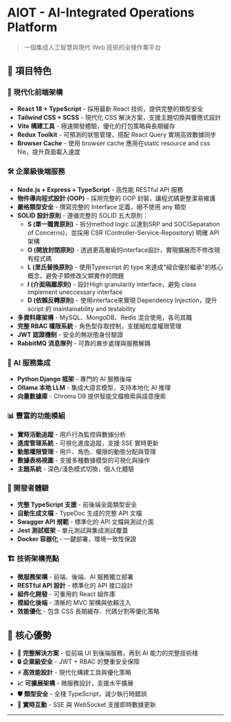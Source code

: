 # AIOT - AI-Integrated Operations Platform

> 一個集成人工智慧與現代 Web 技術的全棧作業平台

## 🚀 項目特色

### 🎨 現代化前端架構
- **React 18 + TypeScript** - 採用最新 React 技術，提供完整的類型安全
- **Tailwind CSS + SCSS** - 現代化 CSS 解決方案，支援主題切換與響應式設計
- **Vite 構建工具** - 極速開發體驗，優化的打包策略與長期緩存
- **Redux Toolkit** - 可預測的狀態管理，搭配 React Query 實現高效數據同步
- **Browser Cache** - 使用 browser cache 應用在static resource and css file，提升頁面載入速度

### 🛠 企業級後端服務
- **Node.js + Express + TypeScript** - 高性能 RESTful API 服務
- **物件導向程式設計 (OOP)** - 採用完整的 OOP 封裝，讓程式碼更整潔易維護
- **嚴格類型安全** - 撰寫完整的 Interface 定義，絕不使用 any 類型
- **SOLID 設計原則** - 遵循完整的 SOLID 五大原則：
  - **S (單一職責原則)** - 拆分method logic 以達到SRP and SOC(Separation of Concerns)，並採用 CSR (Controller-Service-Repository) 明確 API 架構
  - **O (開放封閉原則)** - 透過更高層級的interface設計，實現擴展而不修改現有程式碼
  - **L (里氏替換原則)** - 使用Typescript 的 type 來達成"組合優於繼承"的核心概念，避免子類修改父類實作的問題
  - **I (介面隔離原則)** - 設計High granularity interface，避免 class implement uneccessary interface
  - **D (依賴反轉原則)** - 使用interface來實現 Dependency Injection，提升script 的 maintainability and testability
- **多資料庫架構** - MySQL、MongoDB、Redis 混合使用，各司其職
- **完整 RBAC 權限系統** - 角色型存取控制，支援細粒度權限管理
- **JWT 認證機制** - 安全的無狀態身份驗證
- **RabbitMQ 消息隊列** - 可靠的異步處理與服務解耦

### 🤖 AI 服務集成
- **Python Django 框架** - 專門的 AI 服務後端
- **Ollama 本地 LLM** - 集成大語言模型，支持本地化 AI 推理
- **向量數據庫** - Chroma DB 提供智能文檔檢索與語意搜索

### 📊 豐富的功能模組
- **實時活動追蹤** - 用戶行為監控與數據分析
- **進度管理系統** - 可視化進度追蹤，支援 SSE 實時更新
- **動態權限管理** - 用戶、角色、權限的動態分配與管理
- **數據表格視圖** - 支援多種數據模型的可視化與操作
- **主題系統** - 深色/淺色模式切換，個人化體驗

### 🔧 開發者體驗
- **完整 TypeScript 支援** - 前後端全面類型安全
- **自動生成文檔** - TypeDoc 生成的完整 API 文檔
- **Swagger API 規範** - 標準化的 API 文檔與測試介面
- **Jest 測試框架** - 單元測試與集成測試覆蓋
- **Docker 容器化** - 一鍵部署，環境一致性保證

### 🏗 技術架構亮點
- **微服務架構** - 前端、後端、AI 服務獨立部署
- **RESTful API 設計** - 標準化的 API 接口設計
- **組件化開發** - 可重用的 React 組件庫
- **模組化後端** - 清晰的 MVC 架構與依賴注入
- **效能優化** - 包含 CSS 長期緩存、代碼分割等優化策略

## 🌟 核心優勢

- **🎯 完整解決方案** - 從前端 UI 到後端服務，再到 AI 能力的完整技術棧
- **🔒 企業級安全** - JWT + RBAC 的雙重安全保障
- **⚡ 高效能設計** - 現代化構建工具與優化策略
- **📈 可擴展架構** - 微服務設計，支援水平擴展
- **🛡️ 類型安全** - 全棧 TypeScript，減少執行時錯誤
- **🔄 實時互動** - SSE 與 WebSocket 支援即時數據更新

---

